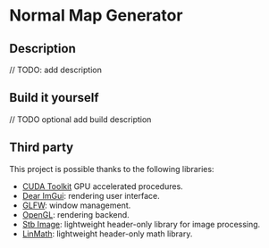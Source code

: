 # Normal Map Generator

## Description
// TODO: add description

## Build it yourself
// TODO optional add build description
 
## Third party

This project is possible thanks to the following libraries:

- [CUDA Toolkit](https://developer.nvidia.com/cuda-toolkit)	GPU accelerated procedures.
- [Dear ImGui](https://github.com/ocornut/imgui): rendering user interface.
- [GLFW](https://www.glfw.org/): window management.
- [OpenGL](https://www.opengl.org/): rendering backend.
- [Stb Image](https://github.com/nothings/stb/blob/master/stb_image.h): lightweight header-only library for image processing.
- [LinMath](https://github.com/glfw/glfw/blob/master/deps/linmath.h): lightweight header-only math library.